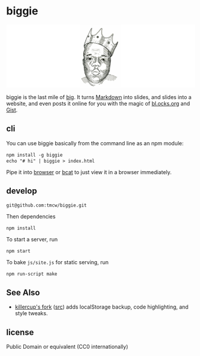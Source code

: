 # biggie

![](mascot.jpg)

biggie is the last mile of [big](https://github.com/tmcw/big). It turns
[Markdown](http://daringfireball.net/projects/markdown/) into slides,
and slides into a website, and even posts it online for you with the magic of
[bl.ocks.org](http://bl.ocks.org/) and [Gist](http://gist.github.com).

## cli

You can use biggie basically from the command line as an npm module:

```
npm install -g biggie
echo "# hi" | biggie > index.html
```

Pipe it into [browser](https://gist.github.com/defunkt/318247) or [bcat](http://rtomayko.github.io/bcat/)
to just view it in a browser immediately.

## develop

    git@github.com:tmcw/biggie.git

Then dependencies

    npm install

To start a server, run

    npm start

To bake `js/site.js` for static serving, run

    npm run-script make

## See Also

* [killercup's fork](http://killercup.github.io/biggie/) ([src](https://github.com/killercup/biggie)) adds localStorage backup,
  code highlighting, and style tweaks.

## license

Public Domain or equivalent (CC0 internationally)
